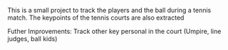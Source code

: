 This is a small project to track the players and the ball during a tennis match.
The keypoints of the tennis courts are also extracted

Futher Improvements:
Track other key personal in the court (Umpire, line judges, ball kids)
